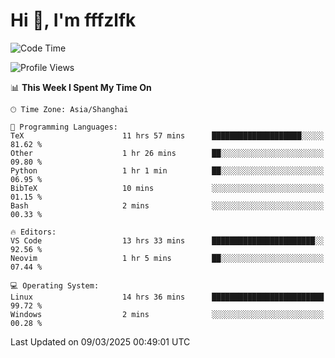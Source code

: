 # Hi 👋, I'm fffzlfk

<!--START_SECTION:waka-->
![Code Time](http://img.shields.io/badge/Code%20Time-1%2C275%20hrs%208%20mins-blue)

![Profile Views](http://img.shields.io/badge/Profile%20Views-0-blue)

📊 **This Week I Spent My Time On** 

```text
🕑︎ Time Zone: Asia/Shanghai

💬 Programming Languages: 
TeX                      11 hrs 57 mins      ████████████████████░░░░░   81.62 % 
Other                    1 hr 26 mins        ██░░░░░░░░░░░░░░░░░░░░░░░   09.80 % 
Python                   1 hr 1 min          ██░░░░░░░░░░░░░░░░░░░░░░░   06.95 % 
BibTeX                   10 mins             ░░░░░░░░░░░░░░░░░░░░░░░░░   01.15 % 
Bash                     2 mins              ░░░░░░░░░░░░░░░░░░░░░░░░░   00.33 % 

🔥 Editors: 
VS Code                  13 hrs 33 mins      ███████████████████████░░   92.56 % 
Neovim                   1 hr 5 mins         ██░░░░░░░░░░░░░░░░░░░░░░░   07.44 % 

💻 Operating System: 
Linux                    14 hrs 36 mins      █████████████████████████   99.72 % 
Windows                  2 mins              ░░░░░░░░░░░░░░░░░░░░░░░░░   00.28 % 
```


 Last Updated on 09/03/2025 00:49:01 UTC
<!--END_SECTION:waka-->
